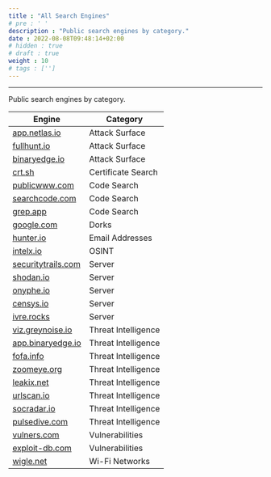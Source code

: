 ```yaml
---
title : "All Search Engines"
# pre : ' '
description : "Public search engines by category."
date : 2022-08-08T09:48:14+02:00
# hidden : true
# draft : true
weight : 10
# tags : ['']
---
```


---

Public search engines by category.

| Engine                                               | Category            |
| ---------------------------------------------------- | ------------------- |
| [app.netlas.io](https://app.netlas.io/)              | Attack Surface      |
| [fullhunt.io](https://fullhunt.io/)                  | Attack Surface      |
| [binaryedge.io](https://binaryedge.io/)              | Attack Surface      |
| [crt.sh](https://crt.sh/)                            | Certificate Search  |
| [publicwww.com](https://publicwww.com/)              | Code Search         |
| [searchcode.com](https://searchcode.com/)            | Code Search         |
| [grep.app](https://grep.app/)                        | Code Search         |
| [google.com](https://www.google.com/)                | Dorks               |
| [hunter.io](https://hunter.io/)                      | Email Addresses     |
| [intelx.io](https://intelx.io/)                      | OSINT               |
| [securitytrails.com](https://securitytrails.com/)    | Server              |
| [shodan.io](https://www.shodan.io/)                  | Server              |
| [onyphe.io](https://www.onyphe.io/)                  | Server              |
| [censys.io](https://censys.io/)                      | Server              |
| [ivre.rocks](https://ivre.rocks/)                    | Server              |
| [viz.greynoise.io](https://viz.greynoise.io/)        | Threat Intelligence |
| [app.binaryedge.io](https://app.binaryedge.io/login) | Threat Intelligence |
| [fofa.info](https://fofa.info/toLogin)               | Threat Intelligence |
| [zoomeye.org](https://www.zoomeye.org/)              | Threat Intelligence |
| [leakix.net](https://leakix.net/)                    | Threat Intelligence |
| [urlscan.io](https://urlscan.io/)                    | Threat Intelligence |
| [socradar.io](https://socradar.io/)                  | Threat Intelligence |
| [pulsedive.com](https://pulsedive.com/)              | Threat Intelligence |
| [vulners.com](https://vulners.com/)                  | Vulnerabilities     |
| [exploit-db.com](https://www.exploit-db.com/)        | Vulnerabilities     |
| [wigle.net](https://wigle.net/)                      | Wi-Fi Networks      |
